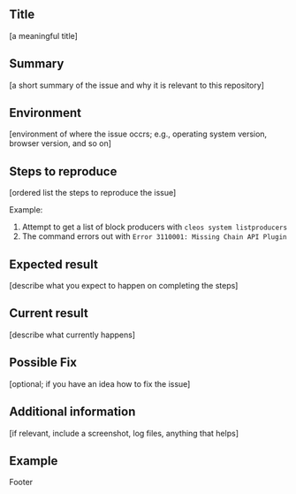 Title
-----

[a meaningful title]

Summary
-------

[a short summary of the issue and why it is relevant to this repository]

Environment
-----------

[environment of where the issue occrs; e.g., operating system version, browser version, and so on]

Steps to reproduce
------------------

[ordered list the steps to reproduce the issue]

Example:

1. Attempt to get a list of block producers with `cleos system listproducers`
2. The command errors out with `Error 3110001: Missing Chain API Plugin`

Expected result
---------------

[describe what you expect to happen on completing the steps]

Current result
--------------

[describe what currently happens]

Possible Fix
------------

[optional; if you have an idea how to fix the issue]

Additional information
----------------------

[if relevant, include a screenshot, log files, anything that helps]

Example
--------
Footer
